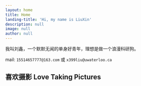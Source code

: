 ```yaml
---
layout: home
title: Home
landing-title: 'Hi, my name is LiuXin'
description: null
image: null
author: null
---
```


<link rel="stylesheet" href="/assets/css/swiper.min.css">
<style>
    body {}
    .swiper-container {
          width: 100%;
          padding-top: 50px;
          padding-bottom: 50px;
      }
      .swiper-slide {
          background-position: center;
          background-size: cover;
          width: 300px;
          height: 300px;
      }
</style>

<p>我叫刘鑫，一个默默无闻的单身好青年，理想是做一个浪漫科研狗。</p>

mail: `15514657777@163.com` 或 `x399liu@uwaterloo.ca` 

<h2> 喜欢摄影 Love Taking Pictures</h2>


<div class="swiper-container">
        <div class="swiper-wrapper">
            <div class="swiper-slide" style="background-image:url(http://ww2.sinaimg.cn/mw690/8db2c8cbgw1f4mu1zjvo4j20q90higqh.jpg)"></div>
            <div class="swiper-slide" style="background-image:url(http://ww2.sinaimg.cn/mw690/8db2c8cbgw1f4mu1uehx2j20q90hiap2.jpg)"></div>
            <div class="swiper-slide" style="background-image:url(http://ww4.sinaimg.cn/mw690/8db2c8cbgw1f4mu1t93tdj20q90hitit.jpg)"></div>
            <div class="swiper-slide" style="background-image:url(http://ww2.sinaimg.cn/mw690/8db2c8cbgw1f4mu1vfp9cj20q90hi787.jpg)"></div>
            <div class="swiper-slide" style="background-image:url(http://ww1.sinaimg.cn/mw690/8db2c8cbgw1f4mu1wgduqj20q90hin16.jpg)"></div>
            <div class="swiper-slide" style="background-image:url(http://ww1.sinaimg.cn/mw690/8db2c8cbgw1f4mu1vxt9tj20q90hiq6p.jpg)"></div>
            <div class="swiper-slide" style="background-image:url(http://ww2.sinaimg.cn/mw690/8db2c8cbgw1f91oao6j7yj21kw11x4dd.jpg)"></div>
            <div class="swiper-slide" style="background-image:url(http://ww4.sinaimg.cn/mw690/8db2c8cbgw1f4mu1rpkydj20q90hidki.jpg)"></div>
            <div class="swiper-slide" style="background-image:url(http://ww3.sinaimg.cn/mw690/8db2c8cbgw1f4mu1r8pdmj20q90hin1g.jpg)"></div>
            <div class="swiper-slide" style="background-image:url(http://ww1.sinaimg.cn/mw690/8db2c8cbgw1f4mu1qtpjqj20q90hijux.jpg)"></div>
            <div class="swiper-slide" style="background-image:url(http://ww1.sinaimg.cn/mw690/8db2c8cbgw1f4mu1ol153j20wt0lv0zv.jpg)"></div>
            <div class="swiper-slide" style="background-image:url(http://ww3.sinaimg.cn/mw690/8db2c8cbgw1f4mu1mszz0j20q90hijwi.jpg)"></div>
            <div class="swiper-slide" style="background-image:url(http://ww1.sinaimg.cn/mw690/8db2c8cbgw1f4mu1m30j5j20q90hidkr.jpg)"></div>
            <div class="swiper-slide" style="background-image:url(http://ww4.sinaimg.cn/mw690/8db2c8cbgw1f4mu25ykqbj20q913etdt.jpg)"></div>
            <div class="swiper-slide" style="background-image:url(http://ww4.sinaimg.cn/mw690/8db2c8cbgw1f91oagg11uj21kw2dcnp3.jpg)"></div>
	</div>
	<div class="swiper-pagination"></div>
</div>

<script src="/assets/js/swiper.min.js"></script>

<script>
var swiper = new Swiper('.swiper-container', {
        pagination: '.swiper-pagination',
        effect: 'coverflow',
        grabCursor: true,
        centeredSlides: true,
        slidesPerView: 'auto',
        coverflow: {
            rotate: 50,
            stretch: 0,
            depth: 100,
            modifier: 1,
            slideShadows : true
        }
    });
</script>

 <h2> 喜欢吉他</h2>

<iframe width="760px" height="500px" src="https://sway.com/s/RUcEizqz03GJxRmX/embed" frameborder="0" marginwidth="0" marginheight="0" scrolling="no" style="border: none; max-width:100%; max-height:100vh" allowfullscreen webkitallowfullscreen mozallowfullscreen msallowfullscreen></iframe>

 <h2> 喜欢篮球</h2>

<img src="http://ww1.sinaimg.cn/mw690/8db2c8cbgw1f91q0elykhj20im0agdhr.jpg" />
<img src="http://ww3.sinaimg.cn/mw690/8db2c8cbgw1f91q0cz3ddj20zk0qodjy.jpg" />
 
 <h2> 喜欢设计</h2>

<iframe width="760px" height="500px" src="https://sway.com/s/8CsBDymPwIEAei84/embed" frameborder="0" marginwidth="0" marginheight="0" scrolling="no" style="border: none; max-width:100%; max-height:100vh" allowfullscreen webkitallowfullscreen mozallowfullscreen msallowfullscreen></iframe>

<div class="swiper-wrapper">
            <div class="swiper-slide" style="background-image:url(http://ww4.sinaimg.cn/mw690/8db2c8cbgw1f9b0uptfr6j21kw29xu0x.jpg)"></div>
            <div class="swiper-slide" style="background-image:url(http://ww2.sinaimg.cn/mw690/8db2c8cbgw1f9b0uuft9wj21kw29xx6g.jpg)"></div>
            <div class="swiper-slide" style="background-image:url(http://ww3.sinaimg.cn/mw690/8db2c8cbgw1f9b0xdu7zuj20sv150tm0.jpg)"></div>
            <div class="swiper-slide" style="background-image:url(http://ww4.sinaimg.cn/mw690/8db2c8cbgw1f9b0udh6lyj20sv151wz1.jpg)"></div>
            <div class="swiper-slide" style="background-image:url(http://ww2.sinaimg.cn/mw690/8db2c8cbgw1f4mu1vfp9cj20q90hi787.jpg)"></div>
            <div class="swiper-slide" style="background-image:url(http://ww4.sinaimg.cn/mw690/8db2c8cbgw1f9b0bydgb8j20yf1cqtwe.jpg)"></div>
            <div class="swiper-slide" style="background-image:url(http://ww3.sinaimg.cn/mw690/8db2c8cbgw1f9b0bu1y0qj20yf1cqqrh.jpg)"></div>
            <div class="swiper-slide" style="background-image:url(http://ww4.sinaimg.cn/mw690/8db2c8cbgw1f9b0uk523cj20yf1cqqii.jpg)"></div>
            <div class="swiper-slide" style="background-image:url(http://ww4.sinaimg.cn/mw690/8db2c8cbgw1f9b0uk523cj20yf1cqqii.jpg)"></div>
            <div class="swiper-slide" style="background-image:url(http://ww1.sinaimg.cn/mw690/8db2c8cbgw1f9b0uyu2pqj20qo0jxmz5.jpg)"></div>
            <div class="swiper-slide" style="background-image:url(http://ww1.sinaimg.cn/mw690/8db2c8cbgw1f9b0x12rqpj21cq0yf15j.jpg)"></div>
            <div class="swiper-slide" style="background-image:url(http://ww2.sinaimg.cn/mw690/8db2c8cbgw1f9b0x3v9g0j21cq0yfqe4.jpg)"></div>
            <div class="swiper-slide" style="background-image:url(http://ww1.sinaimg.cn/mw690/8db2c8cbgw1f9b0x8hzd3j21cq0yftp2.jpg)"></div>
            <div class="swiper-slide" style="background-image:url(http://ww1.sinaimg.cn/mw690/8db2c8cbgw1f9b0xb4p0rj21cq0yf44b.jpg)"></div>
	</div>
	<div class="swiper-pagination"></div>
</div>

<script>
var swiper = new Swiper('.swiper-container', {
        pagination: '.swiper-pagination',
        effect: 'coverflow',
        grabCursor: true,
        centeredSlides: true,
        slidesPerView: 'auto',
        coverflow: {
            rotate: 50,
            stretch: 0,
            depth: 100,
            modifier: 1,
            slideShadows : true
        }
    });
</script>

 <h2> 喜欢视频制作</h2>

<iframe width="760px" height="500px" src="https://sway.com/s/kLIYRTg8Gd2i5Tzf/embed" frameborder="0" marginwidth="0" marginheight="0" scrolling="no" style="border: none; max-width:100%; max-height:100vh" allowfullscreen webkitallowfullscreen mozallowfullscreen msallowfullscreen></iframe>

 <h2> 不喜欢填坑</h2>

<p>嘻嘻，开玩笑啦～ 考完试我就把这个网站写完</p>

<h2>Projects</h2>

<ul>
	<li><a href="https://nano-er.com/">www.nano-er.com</a></li>
	<li><a href="https://liuxin.in/">www.liuxin.in</a></li>
</ul>